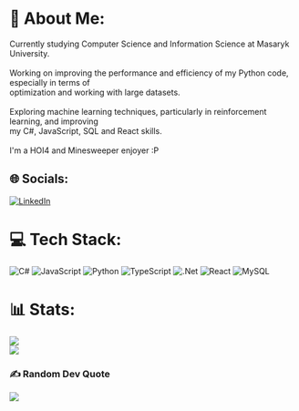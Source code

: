 # 💫 About Me:
Currently studying Computer Science and Information Science at Masaryk University. <br><br>Working on improving the performance and efficiency of my Python code, especially in terms of <br>optimization and working with large datasets.<br><br>Exploring machine learning techniques, particularly in reinforcement learning, and improving <br>my C#, JavaScript, SQL and React skills.<br><br>I'm a HOI4 and Minesweeper enjoyer :P


## 🌐 Socials:
[![LinkedIn](https://img.shields.io/badge/LinkedIn-%230077B5.svg?logo=linkedin&logoColor=white)](https://www.linkedin.com/in/kirill-%C5%A1erbinin-6059122aa/) 

# 💻 Tech Stack:
![C#](https://img.shields.io/badge/c%23-%23239120.svg?style=for-the-badge&logo=csharp&logoColor=white) ![JavaScript](https://img.shields.io/badge/javascript-%23323330.svg?style=for-the-badge&logo=javascript&logoColor=%23F7DF1E) ![Python](https://img.shields.io/badge/python-3670A0?style=for-the-badge&logo=python&logoColor=ffdd54) ![TypeScript](https://img.shields.io/badge/typescript-%23007ACC.svg?style=for-the-badge&logo=typescript&logoColor=white) ![.Net](https://img.shields.io/badge/.NET-5C2D91?style=for-the-badge&logo=.net&logoColor=white) ![React](https://img.shields.io/badge/react-%2320232a.svg?style=for-the-badge&logo=react&logoColor=%2361DAFB) ![MySQL](https://img.shields.io/badge/mysql-4479A1.svg?style=for-the-badge&logo=mysql&logoColor=white)
# 📊 Stats:
![](https://roadmap.sh/card/wide/67e3fabe68ec57450d51a949?variant=dark)<br/>
![](https://github-readme-streak-stats.herokuapp.com/?user=KirshaPython&theme=dark&hide_border=false)<br/>

### ✍️ Random Dev Quote
![](https://quotes-github-readme.vercel.app/api?type=horizontal&theme=radical)

